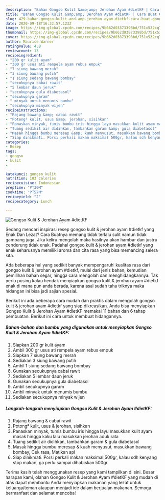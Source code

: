```yaml
---
description: "Bahan Gongso Kulit &amp;amp; Jerohan Ayam #dietKF | Cara Buat Gongso Kulit &amp;amp; Jerohan Ayam #dietKF Yang Bisa Manjain Lidah"
title: "Bahan Gongso Kulit &amp;amp; Jerohan Ayam #dietKF | Cara Buat Gongso Kulit &amp;amp; Jerohan Ayam #dietKF Yang Bisa Manjain Lidah"
slug: 429-bahan-gongso-kulit-and-amp-jerohan-ayam-dietkf-cara-buat-gongso-kulit-and-amp-jerohan-ayam-dietkf-yang-bisa-manjain-lidah
date: 2020-09-18T16:32:57.123Z
image: https://img-global.cpcdn.com/recipes/9b662d03873398bd/751x532cq70/gongso-kulit-jerohan-ayam-dietkf-foto-resep-utama.jpg
thumbnail: https://img-global.cpcdn.com/recipes/9b662d03873398bd/751x532cq70/gongso-kulit-jerohan-ayam-dietkf-foto-resep-utama.jpg
cover: https://img-global.cpcdn.com/recipes/9b662d03873398bd/751x532cq70/gongso-kulit-jerohan-ayam-dietkf-foto-resep-utama.jpg
author: Maurice Warner
ratingvalue: 4.8
reviewcount: 13
recipeingredient:
- "200 gr kulit ayam"
- "300 gr usus ati rempela ayam rebus empuk"
- "7 siung bawang merah"
- "3 siung bawang putih"
- "1 siung sedang bawang bombay"
- "secukupnya cabai rawit"
- "5 lembar daun jeruk"
- "secukupnya gula diabetasol"
- "secukupnya garam"
- " minyak untuk menumis bumbu"
- "secukupnya minyak wijen"
recipeinstructions:
- "Rajang bawang &amp; cabai rawit"
- "Potong² kulit, usus &amp; jerohan, sisihkan"
- "Panaskan minyak, tumis bumbu iris hingga layu masukkan kulit ayam masak hingga kaku lalu masukkan jerohan aduk rata"
- "Tuang sedikit air didihkan, tambahkan garam &amp; gula diabetasol"
- "Masak hingga bumbu meresap &amp; kuah menyusut, masukkan bawang bombay, Cek rasa, Matikan api"
- "Siap dinikmati. Porsi perkali makan maksimal 500gr, kalau sdh kenyang stop makan, ga perlu sampai dihabiskan 500gr."
categories:
- Resep
tags:
- gongso
- kulit
- 

katakunci: gongso kulit  
nutrition: 103 calories
recipecuisine: Indonesian
preptime: "PT30M"
cooktime: "PT57M"
recipeyield: "2"
recipecategory: Lunch

---
```



![Gongso Kulit &amp; Jerohan Ayam #dietKF](https://img-global.cpcdn.com/recipes/9b662d03873398bd/751x532cq70/gongso-kulit-jerohan-ayam-dietkf-foto-resep-utama.jpg)

Sedang mencari inspirasi resep gongso kulit &amp; jerohan ayam #dietkf yang Enak Dan Lezat? Cara Buatnya memang tidak terlalu sulit namun tidak gampang juga. Jika keliru mengolah maka hasilnya akan hambar dan justru cenderung tidak enak. Padahal gongso kulit &amp; jerohan ayam #dietkf yang enak seharusnya memiliki aroma dan cita rasa yang bisa memancing selera kita.

Ada beberapa hal yang sedikit banyak mempengaruhi kualitas rasa dari gongso kulit &amp; jerohan ayam #dietkf, mulai dari jenis bahan, kemudian pemilihan bahan segar, hingga cara mengolah dan menghidangkannya. Tak perlu pusing kalau hendak menyiapkan gongso kulit &amp; jerohan ayam #dietkf enak di mana pun anda berada, karena asal sudah tahu triknya maka hidangan ini bisa jadi sajian spesial.




Berikut ini ada beberapa cara mudah dan praktis dalam mengolah gongso kulit &amp; jerohan ayam #dietkf yang siap dikreasikan. Anda bisa menyiapkan Gongso Kulit &amp; Jerohan Ayam #dietKF memakai 11 bahan dan 6 tahap pembuatan. Berikut ini cara untuk membuat hidangannya.

<!--inarticleads1-->

##### Bahan-bahan dan bumbu yang digunakan untuk menyiapkan Gongso Kulit &amp; Jerohan Ayam #dietKF:

1. Siapkan 200 gr kulit ayam
1. Ambil 300 gr usus ati rempela ayam rebus empuk
1. Siapkan 7 siung bawang merah
1. Sediakan 3 siung bawang putih
1. Ambil 1 siung sedang bawang bombay
1. Gunakan secukupnya cabai rawit
1. Sediakan 5 lembar daun jeruk
1. Gunakan secukupnya gula diabetasol
1. Ambil secukupnya garam
1. Ambil  minyak untuk menumis bumbu
1. Sediakan secukupnya minyak wijen




<!--inarticleads2-->

##### Langkah-langkah menyiapkan Gongso Kulit &amp; Jerohan Ayam #dietKF:

1. Rajang bawang &amp; cabai rawit
1. Potong² kulit, usus &amp; jerohan, sisihkan
1. Panaskan minyak, tumis bumbu iris hingga layu masukkan kulit ayam masak hingga kaku lalu masukkan jerohan aduk rata
1. Tuang sedikit air didihkan, tambahkan garam &amp; gula diabetasol
1. Masak hingga bumbu meresap &amp; kuah menyusut, masukkan bawang bombay, Cek rasa, Matikan api
1. Siap dinikmati. Porsi perkali makan maksimal 500gr, kalau sdh kenyang stop makan, ga perlu sampai dihabiskan 500gr.




Terima kasih telah menggunakan resep yang kami tampilkan di sini. Besar harapan kami, olahan Gongso Kulit &amp; Jerohan Ayam #dietKF yang mudah di atas dapat membantu Anda menyiapkan makanan yang lezat untuk keluarga/teman ataupun menjadi ide dalam berjualan makanan. Semoga bermanfaat dan selamat mencoba!
